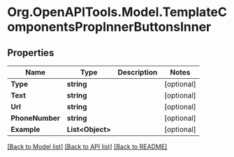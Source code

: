 # Org.OpenAPITools.Model.TemplateComponentsPropInnerButtonsInner

## Properties

Name | Type | Description | Notes
------------ | ------------- | ------------- | -------------
**Type** | **string** |  | [optional] 
**Text** | **string** |  | [optional] 
**Url** | **string** |  | [optional] 
**PhoneNumber** | **string** |  | [optional] 
**Example** | **List&lt;Object&gt;** |  | [optional] 

[[Back to Model list]](../README.md#documentation-for-models) [[Back to API list]](../README.md#documentation-for-api-endpoints) [[Back to README]](../README.md)

